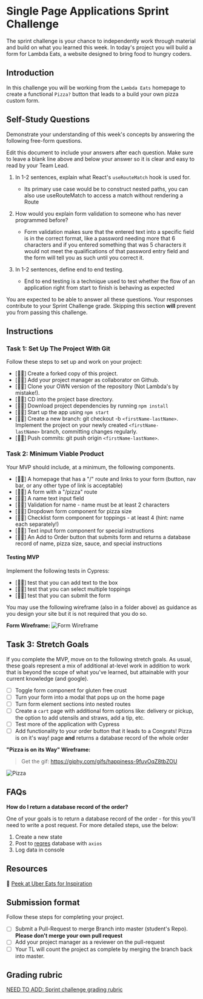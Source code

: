 # Single Page Applications Sprint Challenge

The sprint challenge is your chance to independently work through material and build on what you learned this week. In today's project you will build a form for Lambda Eats, a website designed to bring food to hungry coders.

## Introduction

In this challenge you will be working from the `Lambda Eats` homepage to create a functional `Pizza?` button that leads to a build your own pizza custom form.

## **Self-Study Questions**

Demonstrate your understanding of this week's concepts by answering the following free-form questions.

Edit this document to include your answers after each question. Make sure to leave a blank line above and below your answer so it is clear and easy to read by your Team Lead.

1. In 1-2 sentences, explain what React's `useRouteMatch` hook is used for.

   - Its primary use case would be to construct nested paths, you can also use useRouteMatch to access a match without rendering a Route

2. How would you explain form validation to someone who has never programmed before?

   - Form validation makes sure that the entered text into a specific field is in the correct format, like a password needing more that 6 characters and if you entered something that was 5 characters it would not meet the qualifications of that password entry field and the form will tell you as such until you correct it.

3. In 1-2 sentences, define end to end testing.
   - End to end testing is a technique used to test whether the flow of an application right from start to finish is behaving as expected

You are expected to be able to answer all these questions. Your responses contribute to your Sprint Challenge grade. Skipping this section **will** prevent you from passing this challenge.

## Instructions

### Task 1: Set Up The Project With Git

Follow these steps to set up and work on your project:

- [💪🏼] Create a forked copy of this project.
- [💪🏼] Add your project manager as collaborator on Github.
- [💪🏼] Clone your OWN version of the repository (Not Lambda's by mistake!).
- [💪🏼] CD into the project base directory.
- [💪🏼] Download project dependencies by running `npm install`
- [💪🏼] Start up the app using `npm start`
- [💪🏼] Create a new branch: git checkout -b `<firstName-lastName>`. Implement the project on your newly created `<firstName-lastName>` branch, committing changes regularly.
- [💪🏼] Push commits: git push origin `<firstName-lastName>`.

### Task 2: Minimum Viable Product

Your MVP should include, at a minimum, the following components.

- [💪🏼] A homepage that has a "/" route and links to your form (button, nav bar, or any other type of link is acceptable)
- [💪🏼] A form with a "/pizza" route
- [💪🏼] A name text input field
- [💪🏼] Validation for name - name must be at least 2 characters
- [💪🏼] Dropdown form component for pizza size
- [💪🏼] Checklist form component for toppings - at least 4 (hint: name each separately!)
- [💪🏼] Text input form component for special instructions
- [💪🏼] An Add to Order button that submits form and returns a database record of name, pizza size, sauce, and special instructions

#### Testing MVP

Implement the following tests in Cypress:

- [💪🏼] test that you can add text to the box
- [💪🏼] test that you can select multiple toppings
- [💪🏼] test that you can submit the form

You may use the following wireframe (also in a folder above) as guidance as you design your site but it is not required that you do so.

**Form Wireframe:**
![Form Wireframe](https://i.imgur.com/ii7wc0u.png)

## Task 3: Stretch Goals

If you complete the MVP, move on to the following stretch goals. As usual, these goals represent a mix of additional at-level work in addition to work that is beyond the scope of what you've learned, but attainable with your current knowledge (and google).

- [ ] Toggle form component for gluten free crust
- [ ] Turn your form into a modal that pops up on the home page
- [ ] Turn form element sections into nested routes
- [ ] Create a `cart` page with additional form options like: delivery or pickup, the option to add utensils and straws, add a tip, etc.
- [ ] Test more of the application with Cypress
- [ ] Add functionality to your order button that it leads to a Congrats! Pizza is on it's way! page **and** returns a database record of the whole order

**"Pizza is on its Way" Wireframe:**

> Get the gif: https://giphy.com/gifs/happiness-9fuvOqZ8tbZOU

![Pizza](https://i.imgur.com/AkId0mo.gif)

## FAQs

**How do I return a database record of the order?**

One of your goals is to return a database record of the order - for this you'll need to write a post request. For more detailed steps, use the below:

1. Create a new state
2. Post to [reqres](https://reqres.in/) database with `axios`
3. Log data in console

## Resources

👀 [Peek at Uber Eats for Inspiration](https://ubereats.com/)

## Submission format

Follow these steps for completing your project.

- [ ] Submit a Pull-Request to merge <firstName-lastName> Branch into master (student's Repo). **Please don't merge your own pull request**
- [ ] Add your project manager as a reviewer on the pull-request
- [ ] Your TL will count the project as complete by merging the branch back into master.

## Grading rubric

[NEED TO ADD: Sprint challenge grading rubric](https://www.notion.so/e7b32e56ebad4f57b3521efb886f4508)
